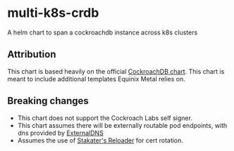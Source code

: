 # multi-k8s-crdb
A helm chart to span a cockroachdb instance across k8s clusters

## Attribution

This chart is based heavily on the official [CockroachDB chart](https://github.com/cockroachdb/helm-charts/tree/master/cockroachdb). This chart is meant to include additional templates Equinix Metal relies on.

## Breaking changes

* This chart does not support the Cockroach Labs self signer.
* This chart assumes there will be externally routable pod endpoints, with dns provided by [ExternalDNS](https://github.com/kubernetes-sigs/external-dns)
* Assumes the use of [Stakater's Reloader](https://github.com/stakater/Reloader) for cert rotation.
